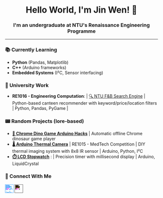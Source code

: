 <h1 align="center">Hello World, I'm Jin Wen! 👋</h1>

<h3 align="center">I'm an undergraduate at NTU's Renaissance Engineering Programme</h3>

---

  ### 📚 Currently Learning
- **Python** (Pandas, Matplotlib)
- **C++** (Arduino frameworks)
- **Embedded Systems** (I²C, Sensor interfacing)</h2>

### 📌 University Work
- **RE1016 - Engineering Computation**: | [🔍 NTU F&B Search Engine](https://github.com/drearyJaysmabirt/NTU-FnB-Search-Engine) | Python-based canteen recommender with keyword/price/location filters | Python, Pandas, PyGame |

### 📟 Random Projects (lore-based)
- **[🦖 Chrome Dino Game Arduino Hacks](https://github.com/drearyJaysmabirt/Chrome-Dino-Game-Hacks)** | Automatic offline Chrome dinosaur game player
- **[🌡️ Arduino Thermal Camera](https://github.com/drearyJaysmabirt/AMG8833-Thermal-Camera)** | RE1015 - MedTech Competition |  DIY thermal imaging system with 8x8 IR sensor | Arduino, Python, I²C 
-  **[⏱️ LCD Stopwatch](https://github.com/drearyJaysmabirt/Arduino-LCD-Stopwatch)** : | Precision timer with millisecond display | Arduino, LiquidCrystal 

### 🤳 Connect With Me

[<img align="left" alt="LinkedIn" width="28px" src="https://cdn.jsdelivr.net/gh/devicons/devicon/icons/linkedin/linkedin-original.svg" style="filter: invert(27%) sepia(51%) saturate(2878%) hue-rotate(186deg) brightness(104%) contrast(97%)"/>][linkedin]
[<img align="left" alt="GitHub" width="28px" src="https://cdn.jsdelivr.net/gh/devicons/devicon/icons/github/github-original.svg" style="filter: invert(1) brightness(1.5)"/>][github]
<br/><br/>

[linkedin]: https://www.linkedin.com/in/thailowjinwen/
[github]: https://github.com/drearyJaysmabirt
